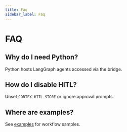 ```yaml
---
title: Faq
sidebar_label: Faq
---
```


# FAQ

## Why do I need Python?
Python hosts LangGraph agents accessed via the bridge.

## How do I disable HITL?
Unset `CORTEX_HITL_STORE` or ignore approval prompts.

## Where are examples?
See [examples](../examples) for workflow samples.
